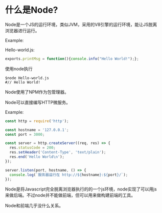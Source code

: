 # 什么是Node?

Node是一个JS的运行环境，类似JVM，采用的V8引擎的运行环境，能让JS脱离浏览器进行运行。

Example:

Hello-world.js:

```javascript
exports.printMsg = function(){console.info("Hello World!");};
```

使用node执行

```shell
$node Hello-world.js
#// Hello World!
```



Node使用了NPM作为包管理器。

Node可以直接编写HTTP微服务。

Example:

```javascript
const http = require('http');

const hostname = '127.0.0.1';
const port = 3000;

const server = http.createServer((req, res) => {
  res.statusCode = 200;
  res.setHeader('Content-Type', 'text/plain');
  res.end('Hello World\n');
});

server.listen(port, hostname, () => {
  console.log(`服务器运行在 http://${hostname}:${port}/`);
});
```



Node是将Javascript完全脱离浏览器执行的的一个js环境，node实现了可以用js来做后端。不过node并不能做前端，但可以用来做构建前端的工具。

Node和前端几乎没什么关系。